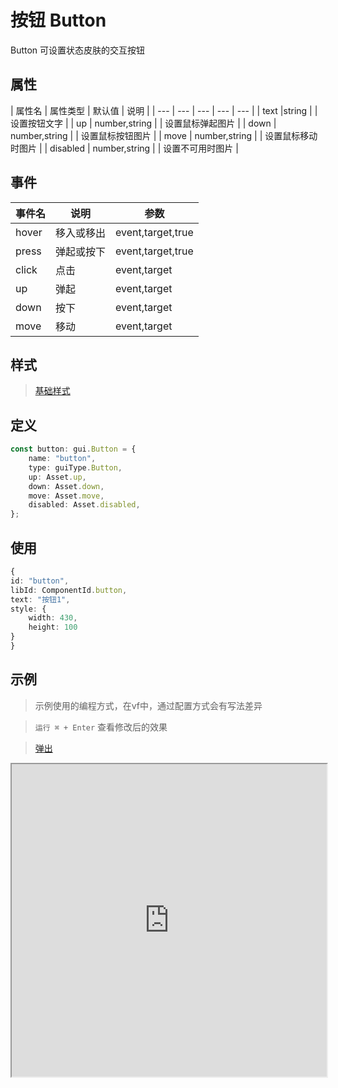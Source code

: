 # 按钮 Button

Button 可设置状态皮肤的交互按钮

## 属性

| 属性名 | 属性类型 | 默认值 | 说明 |
| --- | --- | --- | --- | --- |
| text |string |  | 设置按钮文字 |
| up | number,string |  | 设置鼠标弹起图片 |
| down | number,string |  | 设置鼠标按钮图片 |
| move | number,string | | 设置鼠标移动时图片 |
| disabled | number,string |  | 设置不可用时图片 |

## 事件

| 事件名  | 说明 | 参数 |
| --- | --- | --- |
|  hover | 移入或移出 | event,target,true|false |
|  press | 弹起或按下 | event,target,true|false |
|  click | 点击 | event,target |
|  up | 弹起 | event,target |
|  down | 按下 | event,target |
|  move | 移动 | event,target |

## 样式

> [基础样式](/handbook/style.html#样式)

## 定义
``` typescript
const button: gui.Button = {
    name: "button",
    type: guiType.Button,
    up: Asset.up,
    down: Asset.down,
    move: Asset.move,
    disabled: Asset.disabled,
};
```

## 使用
``` typescript
{
id: "button",
libId: ComponentId.button,
text: "按钮1",
style: {
    width: 430,
    height: 100
}
}
```

## 示例

> 示例使用的编程方式，在vf中，通过配置方式会有写法差异

> `运行 ⌘ + Enter` 查看修改后的效果

> [弹出](https://vipkid-edu.github.io/vf-gui/play/#example/TestButton)

<iframe src="https://vipkid-edu.github.io/vf-gui/play/#example/TestButton" height="500" width="100%"></iframe>
